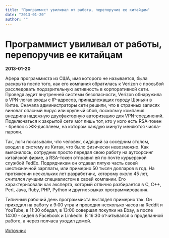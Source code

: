 ```yaml
---
title: "Программист увиливал от работы, перепоручив ее китайцам"
date: "2013-01-20"
author: ""
---
```


# Программист увиливал от работы, перепоручив ее китайцам

**2013-01-20** 

Афера программиста из США, имя которого не называется, была раскрыта после того, как его компания обратилась к Verizon с просьбой расследовать подозрительную активность в корпоративной сети. Проведя аудит внутренней системы безопасности, Verizon обнаружила в VPN-логах входы с IP-адресов, принадлежащих городу Шэньян в Китае. Сначала администраторы сети решили, что в странных записях виноват опасный вирус или крупный сбой, поскольку компания внедрила надежную двухфакторную авторизацию для VPN-соединений. Подключаться к закрытой сети мог лишь тот, кто у кого есть RSA-токен - брелок с ЖК-дисплеем, на котором каждую минуту меняются числа-пароли.

Так, логи показывали, что человек, сидящий за соседним столом, входил в систему из Китая, что было физически невозможно. Как выяснилось, сотрудник просто передал свою работу на аутсорсинг китайской фирме, а RSA-токен отправил ей по почте курьерской службой FedEx. Подрядчикам он отдавал пятую часть своей шестизначной зарплаты, или примерно 50 тысяч долларов в год. На протяжении нескольких лет разработчик, которому около 45 лет, считался лучшим специалистом в своей компании. Его характеризовали как эксперта, который отлично разбирается в C, C++, Perl, Java, Ruby, PHP, Python и других языках программирования.

Типичный рабочий день программиста выглядел примерно так. Он приходил на работу к 9:00 утра и проводил несколько часов на Reddit и YouTube, в 11:30 обедал, в 13:00 совершал покупки на Ebay, а после 14:00 - сидел в Facebook и LinkedIn. В 16:30 отчитывался о проделанной работе, а через полчаса уходил домой.

[Источник](http://south-worker.com/?p=344)